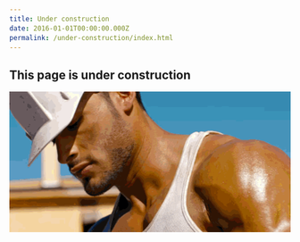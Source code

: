 ```yaml
---
title: Under construction
date: 2016-01-01T00:00:00.000Z
permalink: /under-construction/index.html
---
```


## This page is under construction

![](/static/img/under-construction.gif)